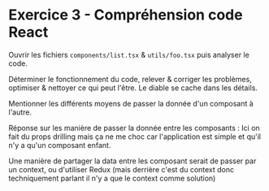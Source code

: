 # Exercice 3 - Compréhension code React

Ouvrir les fichiers `components/list.tsx` & `utils/foo.tsx` puis analyser le code.

Déterminer le fonctionnement du code,
relever & corriger les problèmes,
optimiser & nettoyer ce qui peut l'être.
Le diable se cache dans les détails.

Mentionner les différents moyens de passer la donnée d'un composant à l'autre.

Réponse sur les manière de passer la donnée entre les composants :
Ici on fait du props drilling mais ça ne me choc car l'application est simple et qu'il n'y a qu'un composant enfant.

Une manière de partager la data entre les composant serait de passer par un context, ou d'utiliser Redux (mais derrière c'est du context donc techniquement parlant il n'y a que le context comme solution)
